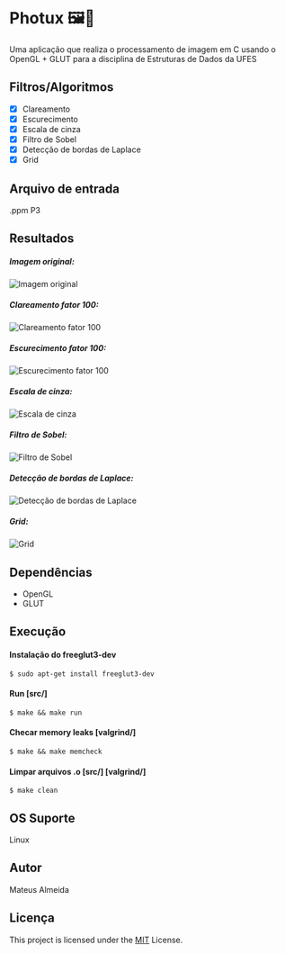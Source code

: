 # Photux 🖼️🐧

Uma aplicação que realiza o processamento de imagem em C usando o OpenGL + GLUT para a disciplina de Estruturas de Dados da UFES

## Filtros/Algoritmos

- [x] Clareamento
- [x] Escurecimento
- [x] Escala de cinza
- [x] Filtro de Sobel
- [x] Detecção de bordas de Laplace
- [x] Grid

## Arquivo de entrada

<img>.ppm P3

## Resultados

##### Imagem original:

![Imagem original](https://imgur.com/Wt5IYOw.png)

##### Clareamento fator 100:
![Clareamento fator 100](https://imgur.com/uKHZz5T.png)

##### Escurecimento fator 100:
![Escurecimento fator 100](https://imgur.com/zeyVfag.png)

##### Escala de cinza:
![Escala de cinza](https://imgur.com/mDzxAdl.png)

##### Filtro de Sobel:
![Filtro de Sobel](https://imgur.com/APjZ1RA.png)

##### Detecção de bordas de Laplace:
![Detecção de bordas de Laplace](https://imgur.com/2TMpP5B.png)

##### Grid:
![Grid](https://imgur.com/ZiNx200.png)

## Dependências

 - OpenGL
 - GLUT

## Execução

#### Instalação do freeglut3-dev

```$ sudo apt-get install freeglut3-dev```

#### Run [src/]

```$ make && make run```

#### Checar memory leaks [valgrind/]

```$ make && make memcheck```

#### Limpar arquivos .o [src/] [valgrind/]
 
```$ make clean```

## OS Suporte

Linux

## Autor

Mateus Almeida

## Licença

This project is licensed under the [MIT](https://github.com/imsouza/photux/blob/main/LICENSE) License.